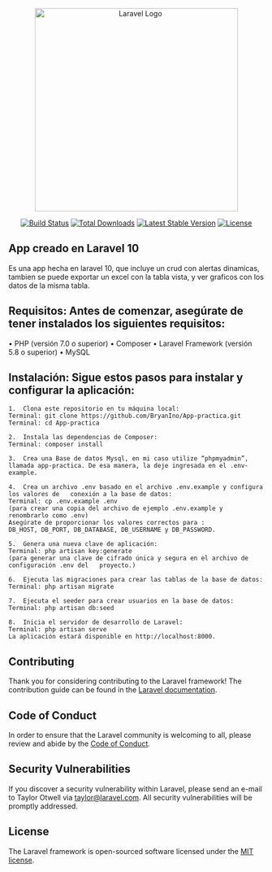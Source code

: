 <p align="center"><a href="https://laravel.com" target="_blank"><img src="https://raw.githubusercontent.com/laravel/art/master/logo-lockup/5%20SVG/2%20CMYK/1%20Full%20Color/laravel-logolockup-cmyk-red.svg" width="400" alt="Laravel Logo"></a></p>

<p align="center">
<a href="https://github.com/laravel/framework/actions"><img src="https://github.com/laravel/framework/workflows/tests/badge.svg" alt="Build Status"></a>
<a href="https://packagist.org/packages/laravel/framework"><img src="https://img.shields.io/packagist/dt/laravel/framework" alt="Total Downloads"></a>
<a href="https://packagist.org/packages/laravel/framework"><img src="https://img.shields.io/packagist/v/laravel/framework" alt="Latest Stable Version"></a>
<a href="https://packagist.org/packages/laravel/framework"><img src="https://img.shields.io/packagist/l/laravel/framework" alt="License"></a>
</p>

## App creado en Laravel 10

Es una app hecha en laravel 10, que incluye un crud con alertas dinamicas, tambien se puede exportar un excel con la tabla vista, y ver graficos con los datos de la misma tabla.

## Requisitos: Antes de comenzar, asegúrate de tener instalados los siguientes requisitos:

•	PHP (versión 7.0 o superior)
•	Composer
•	Laravel Framework (versión 5.8 o superior)
•	MySQL

## Instalación: Sigue estos pasos para instalar y configurar la aplicación:
    
    1.	Clona este repositorio en tu máquina local:
    Terminal: git clone https://github.com/BryanIno/App-practica.git
    Terminal: cd App-practica 
    
    2.	Instala las dependencias de Composer:
    Terminal: composer install 
    
    3.	Crea una Base de datos Mysql, en mi caso utilize “phpmyadmin”, llamada app-practica. De esa manera, la deje ingresada en el .env-example. 
    
    4.	Crea un archivo .env basado en el archivo .env.example y configura los valores de   conexión a la base de datos:
    Terminal: cp .env.example .env 
    (para crear una copia del archivo de ejemplo .env.example y renombrarlo como .env)
    Asegúrate de proporcionar los valores correctos para :
    DB_HOST, DB_PORT, DB_DATABASE, DB_USERNAME y DB_PASSWORD.
    
    5.	Genera una nueva clave de aplicación:
    Terminal: php artisan key:generate 
    (para generar una clave de cifrado única y segura en el archivo de configuración .env del   proyecto.)
    
    6.	Ejecuta las migraciones para crear las tablas de la base de datos:
    Terminal: php artisan migrate 
    
    7.	Ejecuta el seeder para crear usuarios en la base de datos:
    Terminal: php artisan db:seed
    
    8.	Inicia el servidor de desarrollo de Laravel:
    Terminal: php artisan serve
    La aplicación estará disponible en http://localhost:8000.


## Contributing

Thank you for considering contributing to the Laravel framework! The contribution guide can be found in the [Laravel documentation](https://laravel.com/docs/contributions).

## Code of Conduct

In order to ensure that the Laravel community is welcoming to all, please review and abide by the [Code of Conduct](https://laravel.com/docs/contributions#code-of-conduct).

## Security Vulnerabilities

If you discover a security vulnerability within Laravel, please send an e-mail to Taylor Otwell via [taylor@laravel.com](mailto:taylor@laravel.com). All security vulnerabilities will be promptly addressed.

## License

The Laravel framework is open-sourced software licensed under the [MIT license](https://opensource.org/licenses/MIT).
